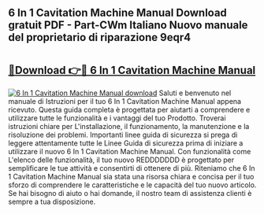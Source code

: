 ## 6 In 1 Cavitation Machine Manual Download gratuit PDF - Part-CWm Italiano Nuovo manuale del proprietario di riparazione 9eqr4

# <h2><a href="http://dfa7dxg.blite.top/?on=6+In+1+Cavitation+Machine+Manual">🔗Download 👉🔴 6 In 1 Cavitation Machine Manual</a></h2>

[![6 In 1 Cavitation Machine Manual download](https://i.imgur.com/lujVjoI.png)](http://dfa7dxg.blite.top/?on=6+In+1+Cavitation+Machine+Manual)
Saluti e benvenuto nel manuale di Istruzioni per il tuo 6 In 1 Cavitation Machine Manual appena ricevuto. Questa guida completa è progettata per aiutarti a comprendere e utilizzare tutte le funzionalità e i vantaggi del tuo Prodotto. Troverai istruzioni chiare per L'installazione, il funzionamento, la manutenzione e la risoluzione dei problemi. Importanti linee guida di sicurezza si prega di leggere attentamente tutte le Linee Guida di sicurezza prima di iniziare a utilizzare il nuovo 6 In 1 Cavitation Machine Manual. Con funzionalità come L'elenco delle funzionalità, il tuo nuovo REDDDDDDD è progettato per semplificare le tue attività e consentirti di ottenere di più. Riteniamo che 6 In 1 Cavitation Machine Manual sia stata una risorsa chiara e concisa per il tuo sforzo di comprendere le caratteristiche e le capacità del tuo nuovo articolo. Se hai bisogno di aiuto o hai domande, il nostro team di assistenza clienti è sempre a tua disposizione.
